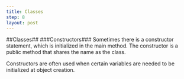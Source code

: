 ```yaml
---
title: Classes
step: 8
layout: post
---
```


##Classes##
###Constructors###
Sometimes there is a constructor statement, which is initialized in the main method. The constructor is a public method that
shares the name as the class.

<script src="https://gist.github.com/MrMepper/378e1b7d5d4944a58a48.js"></script>

Constructors are often used when certain variables are needed to be initialized at object creation.
